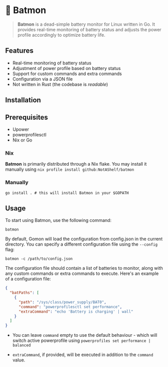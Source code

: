 # 🔋 Batmon

> **Batmon** is a dead-simple battery monitor for Linux written in Go. It
> provides real-time monitoring of battery status and adjusts the power profile
> accordingly to optimize battery life.

## Features

- Real-time monitoring of battery status
- Adjustment of power profile based on battery status
- Support for custom commands and extra commands
- Configuration via a JSON file
- Not written in Rust (the codebase is _readable_)

## Installation

## Prerequisites

- Upower
- powerprofilesctl
- Nix or Go

### Nix

**Batmon** is primarily distributed through a Nix flake. You may install it
manually using `nix profile install github:NotAShelf/batmon`

### Manually

```console
go install . # this will install Batmon in your $GOPATH
```

## Usage

To start using Batmon, use the following command:

```
batmon
```

By default, Gomon will load the configuration from config.json in the current
directory. You can specify a different configuration file using the `--config`
flag:

```console
batmon -c /path/to/config.json
```

The configuration file should contain a list of batteries to monitor, along
with any custom commands or extra commands to execute. Here's an example of
a configuration file:

```json
{
  "batPaths": [
    {
      "path": "/sys/class/power_supply/BAT0",
      "command": "powerprofilesctl set performance",
      "extraCommand": "echo 'Battery is charging' | wall"
    }
  ]
}
```

- You can leave `command` empty to use the default behaviour - which will
  switch active powerprofile using `powerprofiles set performance | balanced`

- `extraCommand`, if provided, will be executed in addition to the `command`
  value.
